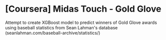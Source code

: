 # [Coursera] Midas Touch - Gold Glove

Attempt to create XGBoost model to predict winners of Gold Glove awards using baseball statistics from Sean Lahman's database (seanlahman.com/baseball-archive/statistics/)
